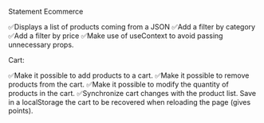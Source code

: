Statement
Ecommerce

✅Displays a list of products coming from a JSON
✅Add a filter by category
✅Add a filter by price
✅Make use of useContext to avoid passing unnecessary props.

Cart:

✅Make it possible to add products to a cart.
✅Make it possible to remove products from the cart.
✅Make it possible to modify the quantity of products in the cart.
✅Synchronize cart changes with the product list.
Save in a localStorage the cart to be recovered when reloading the page (gives points).
